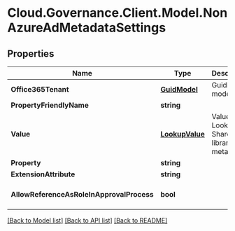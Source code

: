 # Cloud.Governance.Client.Model.NonAzureAdMetadataSettings
## Properties

Name | Type | Description | Notes
------------ | ------------- | ------------- | -------------
**Office365Tenant** | [**GuidModel**](GuidModel.md) | GuidModel model | [optional] 
**PropertyFriendlyName** | **string** |  | [optional] 
**Value** | [**LookupValue**](LookupValue.md) | Value of Lookup to SharePoint library/list metadata. | [optional] 
**Property** | **string** |  | [optional] 
**ExtensionAttribute** | **string** |  | [optional] 
**AllowReferenceAsRoleInApprovalProcess** | **bool** |  | [optional] [default to false]

[[Back to Model list]](../README.md#documentation-for-models) [[Back to API list]](../README.md#documentation-for-api-endpoints) [[Back to README]](../README.md)

